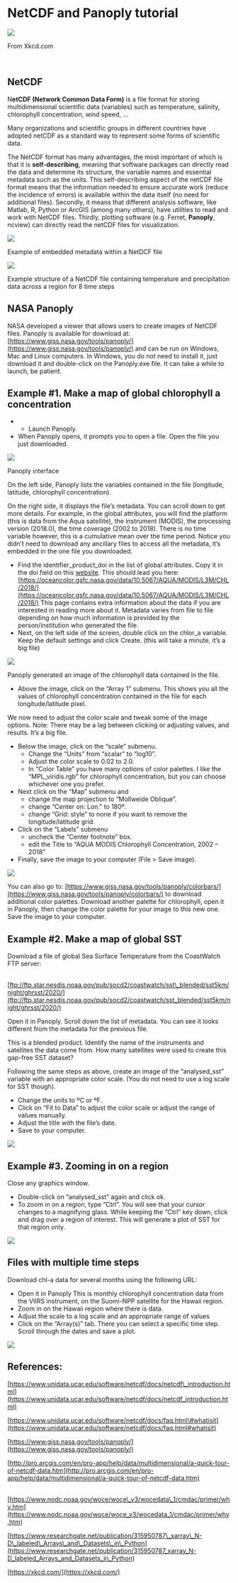 # NetCDF and Panoply tutorial

![](https://gblobscdn.gitbook.com/assets%2F-LylLNCSXaUER_FiqDSx%2F-Lyprc_XB5v6r_eamv1a%2F-LypsIbYyTLPsuZL6jDI%2Fimage.png?alt=media&token=4c744af2-e6c8-4e88-ad25-796aacefda88)

From Xkcd.com

​

## NetCDF <a id="netcdf"></a>

N**etCDF \(Network Common Data Form\)** is a file format for storing multidimensional scientific data \(variables\) such as temperature, salinity, chlorophyll concentration, wind speed, ...

Many organizations and scientific groups in different countries have adopted netCDF as a standard way to represent some forms of scientific data.

The NetCDF format has many advantages, the most important of which is that it is **self-describing**, meaning that software packages can directly read the data and determine its structure, the variable names and essential metadata such as the units. This self-describing aspect of the netCDF file format means that the information needed to ensure accurate work \(reduce the incidence of errors\) is available within the data itself \(no need for additional files\). Secondly, it means that different analysis software, like Matlab, R, Python or ArcGIS \(among many others\), have utilities to read and work with NetCDF files. Thirdly, plotting software \(e.g. Ferret, **Panoply**, ncview\) can directly read the netCDF files for visualization.

![](https://gblobscdn.gitbook.com/assets%2F-LylLNCSXaUER_FiqDSx%2F-Lyprc_XB5v6r_eamv1a%2F-Lypsf-OmSQj9WY7jNON%2Fimage.png?alt=media&token=02f0491b-8f37-4aba-b9d3-8df8c34e019e)

Example of embedded metadata within a NetDCF file

![](https://gblobscdn.gitbook.com/assets%2F-LylLNCSXaUER_FiqDSx%2F-Lyprc_XB5v6r_eamv1a%2F-LypsjMWuSwGfQfOgp4r%2Fimage.png?alt=media&token=292ad8b2-3190-4f79-b49a-f9c7f578c301)

Example structure of a NetCDF file containing temperature and precipitation data across a region for 8 time steps

## NASA Panoply <a id="nasa-panoply"></a>

NASA developed a viewer that allows users to create images of NetCDF files. Panoply is available for download at: [https://www.giss.nasa.gov/tools/panoply/](https://www.giss.nasa.gov/tools/panoply/) and can be run on Windows, Mac and Linux computers. In Windows, you do not need to install it, just download it and double-click on the Panoply.exe file. It can take a while to launch, be patient.

## Example \#1. Make a map of global chlorophyll a concentration <a id="example-1-make-a-map-of-global-chlorophyll-a-concentration"></a>

* * Launch Panoply.
* When Panoply opens, it prompts you to open a file. Open the file you just downloaded.

![](https://gblobscdn.gitbook.com/assets%2F-LylLNCSXaUER_FiqDSx%2F-Lyprc_XB5v6r_eamv1a%2F-Lypvs3duaaux6nHW45b%2Fimage.png?alt=media&token=9f331343-9a50-4465-950e-a435a741c96c)

Panoply interface

On the left side, Panoply lists the variables contained in the file \(longitude, latitude, chlorophyll concentration\).

On the right side, it displays the file’s metadata. You can scroll down to get more details. For example, in the global attributes, you will find the platform \(this is data from the Aqua satellite\), the instrument \(MODIS\), the processing version \(2018.0\), the time coverage \(2002 to 2018\). There is no time variable however, this is a cumulative mean over the time period. Notice you didn’t need to download any ancillary files to access all the metadata, it’s embedded in the one file you downloaded.

* Find the identifier\_product\_doi in the list of global attributes. Copy it in the doi field on this [website](http://dx.doi.org/). This should lead you here: [https://oceancolor.gsfc.nasa.gov/data/10.5067/AQUA/MODIS/L3M/CHL/2018/](https://oceancolor.gsfc.nasa.gov/data/10.5067/AQUA/MODIS/L3M/CHL/2018/) This page contains extra information about the data if you are interested in reading more about it. Metadata varies from file to file depending on how much information is provided by the person/institution who generated the file.
* Next, on the left side of the screen, double click on the chlor\_a variable. Keep the default settings and click Create. \(this will take a minute, it’s a big file\)

![](https://gblobscdn.gitbook.com/assets%2F-LylLNCSXaUER_FiqDSx%2F-Lyprc_XB5v6r_eamv1a%2F-Lypwd6IFxzaiMkc_LMt%2Fimage.png?alt=media&token=164adf5c-669f-4d49-b712-58c5f2314442)

Panoply generated an image of the chlorophyll data contained in the file.

* Above the image, click on the “Array 1” submenu. This shows you all the values of chlorophyll concentration contained in the file for each longitude/latitude pixel.

We now need to adjust the color scale and tweak some of the image options. Note: There may be a lag between clicking or adjusting values, and results. It’s a big file.

* Below the image, click on the “scale” submenu.
  * Change the “Units” from “scalar” to “log10”.
  * Adjust the color scale to 0.02 to 2.0.
  * In “Color Table” you have many options of color palettes. I like the “MPL\_viridis.rgb” for chlorophyll concentration, but you can choose whichever one you prefer.
* Next click on the “Map” submenu and
  * change the map projection to “Mollweide Oblique”.
  * change “Center on: Lon.” to 180º.
  * change “Grid: style” to none if you want to remove the longitude/latitude grid.
* Click on the “Labels” submenu
  * uncheck the “Center footnote” box.
  * edit the Title to “AQUA MODIS Chlorophyll Concentration, 2002 – 2018”
* Finally, save the image to your computer \(File &gt; Save image\).

![](https://gblobscdn.gitbook.com/assets%2F-LylLNCSXaUER_FiqDSx%2F-Lypy9DtAvKv7WTZcIOG%2F-Lypyqmkp1ACqyPSbc8M%2Fimage.png?alt=media&token=f6960e07-6a5e-4a48-849a-f56692a52651)

You can also go to: [https://www.giss.nasa.gov/tools/panoply/colorbars/](https://www.giss.nasa.gov/tools/panoply/colorbars/) to download additional color palettes. Download another palette for chlorophyll, open it in Panoply, then change the color palette for your image to this new one. Save the image to your computer.

## Example \#2. Make a map of global SST <a id="example-2-make-a-map-of-global-sst"></a>

Download a file of global Sea Surface Temperature from the CoastWatch FTP server:

​[ftp://ftp.star.nesdis.noaa.gov/pub/socd2/coastwatch/sst\_blended/sst5km/night/ghrsst/2020/](ftp://ftp.star.nesdis.noaa.gov/pub/socd2/coastwatch/sst_blended/sst5km/night/ghrsst/2020/)​

Open it in Panoply. Scroll down the list of metadata. You can see it looks different from the metadata for the previous file.

This is a blended product. Identify the name of the instruments and satellites the data come from. How many satellites were used to create this gap-free SST dataset?

Following the same steps as above, create an image of the “analysed\_sst” variable with an appropriate color scale. \(You do not need to use a log scale for SST though\).

* Change the units to ºC or ºF.
* Click on “Fit to Data” to adjust the color scale or adjust the range of values manually.
* Adjust the title with the file’s date.
* Save to your computer.

![](https://gblobscdn.gitbook.com/assets%2F-LylLNCSXaUER_FiqDSx%2F-Lypziw2L4M2y7SEBhBc%2F-Lyq1RgmUtMZP84Zw4mK%2Fimage.png?alt=media&token=f1f24ac1-353e-4909-8589-e881baf07d21)

## Example \#3. Zooming in on a region <a id="example-3-zooming-in-on-a-region"></a>

Close any graphics window.

* Double-click on “analysed\_sst” again and click ok.
* To zoom in on a region, type “Ctrl”. You will see that your cursor changes to a magnifying glass. While keeping the “Ctrl” key down, click and drag over a region of interest. This will generate a plot of SST for that region only.

![](https://gblobscdn.gitbook.com/assets%2F-LylLNCSXaUER_FiqDSx%2F-Lypziw2L4M2y7SEBhBc%2F-Lyq27aWSAuGHbFQtkBr%2Fimage.png?alt=media&token=da6d2077-82f7-4fdb-ab19-689ac4d15e63)

## Files with multiple time steps <a id="files-with-multiple-time-steps"></a>

Download chl-a data for several months using the following URL:

* Open it in Panoply This is monthly chlorophyll concentration data from the VIIRS instrument, on the Suomi-NPP satellite for the Hawaii region.
* Zoom in on the Hawaii region where there is data.
* Adjust the scale to a log scale and an appropriate range of values
* Click on the “Array\(s\)” tab. There you can select a specific time step. Scroll through the dates and save a plot.

![](https://gblobscdn.gitbook.com/assets%2F-LylLNCSXaUER_FiqDSx%2F-Lyq2EYYoDnp31JTuq-X%2F-LyqADhW91LDh2QMi5F1%2Fimage.png?alt=media&token=02bbcc06-ebb4-41f2-8cc6-80e6cc5aea2e)

## References: <a id="references"></a>

 [https://www.unidata.ucar.edu/software/netcdf/docs/netcdf\_introduction.html](https://www.unidata.ucar.edu/software/netcdf/docs/netcdf_introduction.html)

​[https://www.unidata.ucar.edu/software/netcdf/docs/faq.html\#whatisit](https://www.unidata.ucar.edu/software/netcdf/docs/faq.html#whatisit)​

​[https://www.giss.nasa.gov/tools/panoply/](https://www.giss.nasa.gov/tools/panoply/)

​[http://pro.arcgis.com/en/pro-app/help/data/multidimensional/a-quick-tour-of-netcdf-data.htm](http://pro.arcgis.com/en/pro-app/help/data/multidimensional/a-quick-tour-of-netcdf-data.htm)

​[https://www.nodc.noaa.gov/woce/woce\_v3/wocedata\_1/cmdac/primer/why.htm](https://www.nodc.noaa.gov/woce/woce_v3/wocedata_1/cmdac/primer/why.htm)

​[https://www.researchgate.net/publication/315950787\_xarray\_N-D\_labeled\_Arrays\_and\_Datasets\_in\_Python](https://www.researchgate.net/publication/315950787_xarray_N-D_labeled_Arrays_and_Datasets_in_Python)

​[https://xkcd.com/](https://xkcd.com/)​

​

​

​

​

​

